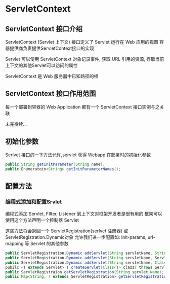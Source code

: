 # ServletContext
## ServletContext 接口介绍
ServletContext (Servlet 上下文) 接口定义了 Servlet 运行在 Web 应用的视图
容器提供商负责提供ServletContext接口的实现

Servlet 可以使用 ServletContext 对象记录事件, 获取 URL 引用的资源, 存取当前上下文的其他Servlet可以访问的属性

ServletContext 是 Web 服务器中已知路径的根

## ServletContext 接口作用范围
每一个部署到容器的 Web Application 都有一个 ServletContext 接口实例与之关联

未完待续...
## 初始化参数
Serlvet 接口的一下方法允许,servlet 获得 Webapp 在部署时的初始化参数
```java
public String getInitParameter(String name);
public Enumeratoin<String> getInitParameterNames();
```

## 配置方法
### 编程式添加和配置Srvlet
编程式添加 Servlet, FIlter, Listener 到上下文对框架开发者是很有用的
框架可以使用这个方法声明一个控制器 Servlet

这些方法将会返回一个 ServletRegistration(serlvet 注册器) 或 ServletRegistration.Dynamic对象
允许我们进一步配置如: init-params, url-mapping 等 Servlet 的其他参数
```java
public ServletRegistration.Dynamic addServlet(String servletName, String className);
public ServletRegistration.Dynamic addServlet(String servletName, Servlet);
public ServletRegistration.Dynamic addServlet(String servletName, Class<? extends Sservlet> servletClass);
pubilc <T extends Servlet> T createServlet(Class<T> clazz) throws ServletException;
public ServletRegistraion getServletRegistration(String servlet Name);
public Map<String, ? extends ServletRegistration> getServletRegistrations();
```

